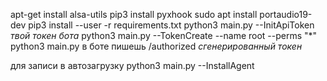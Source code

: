 apt-get install alsa-utils
pip3 install pyxhook
sudo apt install portaudio19-dev
pip3 install --user -r requirements.txt
python3 main.py --InitApiToken *твой токен бота*
python3 main.py --TokenCreate --name root --perms "*"
python3 main.py
в боте пишешь /authorized *сгенерированный токен*

для записи в автозагрузку python3 main.py --InstallAgent
